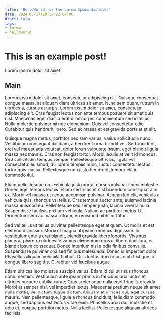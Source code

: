 ```yaml
---
title: 'HelloWorld, or the Lorem Ipsum disaster'
date: 2024-06-17T10:37:22+07:00
draft: false
tags:
- lorem
- helloworld
---
```

# This is an example post!
Lorem ipsum dolor sit amet

## Main
Lorem ipsum dolor sit amet, consectetur adipiscing elit. Quisque consequat congue massa, at aliquam diam ultrices sit amet. Nunc sem quam, rutrum in ultrices a, cursus at turpis. Lorem ipsum dolor sit amet, consectetur adipiscing elit. Cras feugiat lectus non ante tempus posuere sit amet quis nisl. Maecenas eget diam a erat ullamcorper condimentum sed id tellus. Nulla molestie pulvinar mi nec elementum. Duis vel consectetur odio. Curabitur quis hendrerit libero. Sed ac massa et est gravida porta at et elit.

Quisque magna metus, porttitor nec sem varius, varius sollicitudin nunc. Vestibulum consequat dui diam, a hendrerit urna blandit vel. Sed tincidunt, orci vel malesuada volutpat, dolor lorem vulputate ipsum, eget blandit ligula massa nec mauris. Cras non feugiat tortor. Morbi iaculis at velit id rhoncus. Sed sollicitudin tempus semper. Pellentesque ultricies, ligula vel consectetur euismod, dui lorem tempus nunc, luctus consectetur lectus tortor quis massa. Pellentesque non justo hendrerit, tempor elit in, commodo dui.

Etiam pellentesque orci vehicula justo porta, cursus pulvinar libero molestie. Donec eget tempus lectus. Etiam sed risus et nisl bibendum consequat a in ex. Morbi vel massa ut neque accumsan pulvinar. Aenean leo elit, vehicula a vehicula quis, rhoncus vel tellus. Cras tempus auctor ante, euismod lacinia massa euismod eu. Pellentesque sed semper justo, lacinia viverra nulla. Suspendisse facilisis pretium vehicula. Nullam ac porttitor metus. Ut fermentum sem ac massa rutrum, eu euismod nibh porttitor.

Sed vel tellus ut tellus pulvinar pellentesque eget at quam. Ut mollis et est eleifend dignissim. Morbi et magna at ipsum rhoncus dignissim. In vestibulum ante a erat blandit, blandit gravida libero lobortis. Vivamus placerat pharetra ultrices. Vivamus elementum eros ut libero tincidunt, et blandit ipsum consequat. Donec interdum nisl a odio finibus convallis. Suspendisse pulvinar orci sed finibus malesuada. Donec id imperdiet dolor. Phasellus aliquam vehicula finibus. Duis luctus dui cursus nibh tristique, a congue libero sagittis. Curabitur vel faucibus augue.

Etiam ultrices leo molestie suscipit varius. Etiam id dui ut risus rhoncus condimentum. Vestibulum ante ipsum primis in faucibus orci luctus et ultrices posuere cubilia curae; Cras scelerisque nulla eget fringilla gravida. Morbi at semper nisi, vel imperdiet lectus. Maecenas pretium neque sit amet nulla mattis, vel dictum augue dictum. Aliquam et ultrices dui, eget cursus mauris. Nam pellentesque, ligula a rhoncus tincidunt, felis diam commodo augue, sed dapibus est lectus vitae enim. Phasellus arcu dui, molestie et odio et, congue porttitor metus. Nulla facilisi. Pellentesque aliquam ultrices facilisis.

